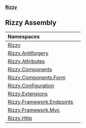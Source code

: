 #### [Rizzy](index.md 'index')

## Rizzy Assembly

| Namespaces | |
| :--- | :--- |
| [Rizzy](Rizzy.md 'Rizzy') | |
| [Rizzy.Antiforgery](Rizzy.Antiforgery.md 'Rizzy.Antiforgery') | |
| [Rizzy.Attributes](Rizzy.Attributes.md 'Rizzy.Attributes') | |
| [Rizzy.Components](Rizzy.Components.md 'Rizzy.Components') | |
| [Rizzy.Components.Form](Rizzy.Components.Form.md 'Rizzy.Components.Form') | |
| [Rizzy.Configuration](Rizzy.Configuration.md 'Rizzy.Configuration') | |
| [Rizzy.Extensions](Rizzy.Extensions.md 'Rizzy.Extensions') | |
| [Rizzy.Framework.Endpoints](Rizzy.Framework.Endpoints.md 'Rizzy.Framework.Endpoints') | |
| [Rizzy.Framework.Mvc](Rizzy.Framework.Mvc.md 'Rizzy.Framework.Mvc') | |
| [Rizzy.Http](Rizzy.Http.md 'Rizzy.Http') | |
